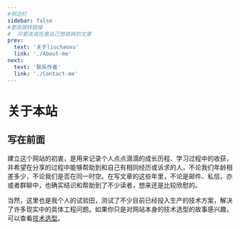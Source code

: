 ```yaml
---
#侧边栏
sidebar: false
#更改跳转链接
#  可更改成任意自己想跳转的文章
prev:
  text: '关于liuchaoxu'
  link: './About-me'
next:
  text: '联系作者'
  link: './Contact-me'
---
```


# 关于本站
## 写在前面

建立这个网站的初衷，是用来记录个人点点滴滴的成长历程、学习过程中的收获，并希望在分享的过程中能够帮助到和自己有相同经历或诉求的人，不论我们年龄相差多少，不论我们是否在同一时空。在写文章的这些年里，不论是邮件、私信，亦或者群聊中，也确实结识和帮助到了不少读者，想来还是比较欣慰的。

当然，这里也是我个人的试验田，测试了不少目前已经投入生产的技术方案，解决了许多现实中的具体工程问题。如果你只是对网站本身的技术选型的故事感兴趣，可以查看[技术选型](./Build-with.md#建站技术选型)。